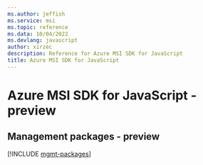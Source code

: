 ```yaml
---
ms.author: jeffish
ms.service: msi
ms.topic: reference
ms.data: 10/04/2022
ms.devlang: javascript
author: xirzec
description: Reference for Azure MSI SDK for JavaScript
title: Azure MSI SDK for JavaScript
---
```

# Azure MSI SDK for JavaScript - preview

## Management packages - preview
[!INCLUDE [mgmt-packages](msi-mgmt-index.md)]